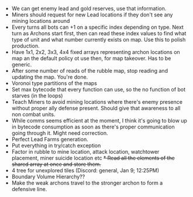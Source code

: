 * We can get enemy lead and gold reserves, use that information.
* Miners should request for new Lead locations if they don't see any mining locations around
* Every turns all bots can +1 on a specific index depending on type. Next turn as Archons start first, then can read these
    index values to find what type of unit and what number currently exists on map. Use this to polish production.
* Have 1x1, 2x2, 3x3, 4x4 fixed arrays representing archon locations on map an the default policy ot use then, for
    map takeover. Has to be generic.
* After some number of reads of the rubble map, stop reading and updating the map. You're done.
* Voronoi type partitions of the maps
* Set max bytecode that every function can use, so the no function of bot starves (in the loops)
* Teach Miners to avoid mining locations where there's enemy presence without proper ally defense present. Should give that awareness to all non combat units.
* While comms seems efficient at the moment, I think it's going to blow up in bytecode consumption as soon as there's proper communication going through it. Might need correction.
* Perfect Lead Farms generation.
* Put everything in try/catch exception
* Factor in rubble to mine location, attack location, watchtower placement, miner suicide location etc
~~* Read all the elements of the shared array at once and store them.~~
* 4 tree for unexplored tiles (Discord: general, Jan 9; 12:25PM)
* Boundary Volume Hierarchy??
* Make the weak archons travel to the stronger archon to form a defensive line.
